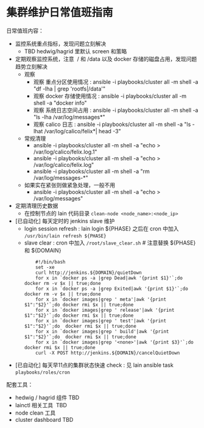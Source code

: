 # 集群维护日常值班指南

日常值班内容：

- 监控系统重点指标，发现问题立刻解决
    - TBD hedwig/hagrid 里默认 screen 和策略
- 定期观察监控系统，注意  / 和 /data 以及 docker 存储的磁盘占用，发现问题趋势立刻解决
    - 观察
        - 观察 重点分区使用情况 : ansible -i playbooks/cluster all -m shell -a "df -lha | grep 'rootfs\|\/data'"
        - 观察 docker 存储使用情况 : ansible -i playbooks/cluster all -m shell -a "docker info"
        - 观察 系统日志空间占用 : ansible -i playbooks/cluster all -m shell -a "ls -lha /var/log/messages\*"
        - 观察 calico 日志 : ansible -i playbooks/cluster all -m shell -a "ls -lhat /var/log/calico/felix\*| head -3"
    - 常规清理
	    - ansible -i playbooks/cluster all -m shell -a "echo > /var/log/calico/felix.log.1"
	    - ansible -i playbooks/cluster all -m shell -a "echo > /var/log/calico/felix.log"
	    - ansible -i playbooks/cluster all -m shell -a "rm /var/log/messages-*"
	- 如果实在紧张则做紧急处理，一般不用
	    - ansible -i playbooks/cluster all -m shell -a "echo > /var/log/messages"
- 定期清理历史数据
    - 在控制节点的 lain 代码目录  `clean-node <node_name>:<node_ip>`
- [已自动化] 每天定时的 jenkins slave 维护
    - login session refresh : lain login ${PHASE} 之后在 cron 中加入 `/usr/bin/lain refresh ${PHASE}`
    - slave clear : cron 中加入 `/root/slave_clear.sh`  # 注意替换 ${PHASE} 和 ${DOMAIN}
        ```
            #!/bin/bash
            set -xe
            curl http://jenkins.${DOMAIN}/quietDown
            for x in `docker ps -a |grep Dead|awk '{print $1}'`;do docker rm -v $x || true;done
            for x in `docker ps -a |grep Exited|awk '{print $1}'`;do docker rm -v $x || true;done
            for x in `docker images|grep ' meta'|awk '{print $1":"$2}'`;do docker rmi $x || true;done
            for x in `docker images|grep ' release'|awk '{print $1":"$2}'`;do docker rmi $x || true;done
            for x in `docker images|grep ' test'|awk '{print $1":"$2}'`;do  docker rmi $x || true;done
            for x in `docker images|grep ' build'|awk '{print $1":"$2}'`;do  docker rmi $x || true;done
            for x in `docker images|grep '<none>'|awk '{print $3}'`;do  docker rmi $x || true;done
            curl -X POST http://jenkins.${DOMAIN}/cancelQuietDown
        ```
- [已自动化] 每天早11点的集群状态快速 check : 见 lain ansible task `playbooks/roles/cron`

配套工具：

- hedwig / hagrid 组件 TBD
- lainctl 相关工具  TBD
- node clean 工具
- cluster dashboard TBD

